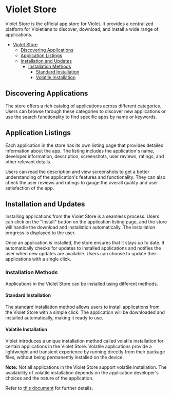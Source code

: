 # Violet Store

Violet Store is the official app store for Violet. It provides a centralized platform for
Violetians to discover, download, and install a wide range of applications.

- [Violet Store](#violet-store)
  - [Discovering Applications](#discovering-applications)
  - [Application Listings](#application-listings)
  - [Installation and Updates](#installation-and-updates)
    - [Installation Methods](#installation-methods)
      - [Standard Installation](#standard-installation)
      - [Volatile Installation](#volatile-installation)

## Discovering Applications

The store offers a rich catalog of applications across different categories. Users can
browse through these categories to discover new applications or use the search functionality to find specific apps by name or keywords.

## Application Listings

Each application in the store has its own listing page that provides detailed information
about the app. The listing includes the application's name, developer information,
description, screenshots, user reviews, ratings, and other relevant details.

Users can read the description and view screenshots to get a better understanding of the
application's features and functionality. They can also check the user reviews and
ratings to gauge the overall quality and user satisfaction of the app.

## Installation and Updates

Installing applications from the Violet Store is a seamless process. Users can click on
the "Install" button on the application listing page, and the store will handle the
download and installation automatically. The installation progress is displayed to the
user.

Once an application is installed, the store ensures that it stays up to date. It
automatically checks for updates to installed applications and notifies the user when new
updates are available. Users can choose to update their applications with a single click.

### Installation Methods

Applications in the Violet Store can be installed using different methods.

#### Standard Installation

The standard installation method allows users to install applications from the Violet
Store with a simple click. The application will be downloaded and installed automatically, making it ready to use.

#### Volatile Installation

Violet introduces a unique installation method called volatile installation for certain
applications in the Violet Store. Volatile applications provide a lightweight and
transient experience by running directly from their package files, without being
permanently installed on the device.

**Note:** Not all applications in the Violet Store support volatile installation. The
availability of volatile installation depends on the application developer's choices and
the nature of the application.

Refer to [this document](../concepts/applications.md) for further details.
